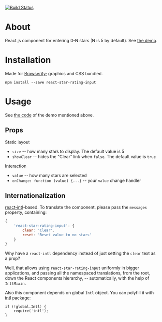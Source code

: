 [![Build Status](https://travis-ci.org/ikr/react-star-rating-input.svg?branch=master)](https://travis-ci.org/ikr/react-star-rating-input)

# About

React.js component for entering 0-N stars (N is 5 by default). See
[the demo](http://ikr.su/h/react-star-rating-input/demo.html).

# Installation

Made for [Browserify](http://browserify.org/); graphics and CSS bundled.

    npm install --save react-star-rating-input

# Usage

See [the code](https://github.com/ikr/react-star-rating-input/blob/master/demo.js) of the demo
mentioned above.

## Props

Static layout

* `size` -- how many stars to display. The default value is 5
* `showClear` -- hides the "Clear" link when `false`. The default value is `true`

Interaction

* `value` -- how many stars are selected
* `onChange: function (value) {...}` -- your `value` change handler

## Internationalization

[react-intl](https://github.com/yahoo/react-intl)-based. To translate the component, please pass the
`messages` property, containing:

```js
{
    'react-star-rating-input': {
        clear: 'Clear',
        reset: 'Reset value to no stars'
    }
}
```

Why have a `react-intl` dependency instead of just setting the `clear` text as a prop?

Well, that allows using `react-star-rating-input` uniformly in bigger applications, and passing all
the namespaced translations, from the root, down the React components hierarchy, -- automatically,
with the help of `IntlMixin`.

Also this component depends on global `Intl` object. You can polyfill it with
[intl](https://github.com/andyearnshaw/Intl.js) package:

```
if (!global.Intl) {
    require('intl');
}
```
